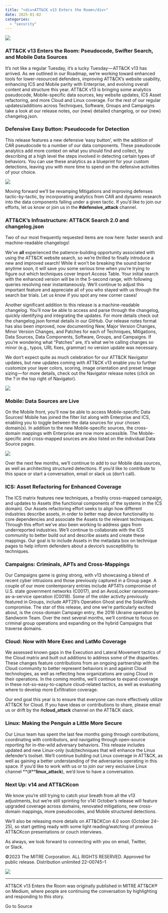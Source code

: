 ```yaml
---
title: "<div>ATT&CK v13 Enters the Room</div>"
date: 2025-01-02
categories: 
  - "security"
---
```


![](https://cdn-images-1.medium.com/max/1024/1*PkApzI8NMYPKdGGq2ZA1Vw.png)

### ATT&CK v13 Enters the Room: Pseudocode, Swifter Search, and Mobile Data Sources

It’s not like a regular Tuesday, it’s a lucky Tuesday — ATT&CK v13 has arrived. As we outlined in our Roadmap, we’re working toward enhanced tools for lower-resourced defenders, improving ATT&CK’s website usability, enhancing ICS and Mobile parity with Enterprise, and evolving overall content and structure this year. ATT&CK v13 is bringing some analytics pseudocode, Mobile-specific data sources, key website updates, ICS Asset refactoring, and more Cloud and Linux coverage. For the rest of our regular updates/additions across Techniques, Software, Groups and Campaigns take a look at our release notes, our (new) detailed changelog, or our (new) changelog.json.

### Defensive Easy Button: Pseudocode for Detection

This release features a new defensive ‘easy button’, with the addition of CAR pseudocode to a number of our data components. These pseudocode analytics add more context on what you should find and collect, by describing at a high level the steps involved in detecting certain types of behaviors. You can use these analytics as a blueprint for your custom detections, leaving you with more time to spend on the defensive activities of your choice.

![](https://cdn-images-1.medium.com/max/838/1*qbIfAT_TjlqGitKsI1z65Q.png)

Moving forward we’ll be revamping Mitigations and improving defenses tactic-by-tactic, by incorporating analytics from CAR and dynamic research into the data components falling under a given tactic. If you’d like to join our efforts, let us know or join us in the **#defensive\_attack** channel.

### ATT&CK’s Infrastructure: ATT&CK Search 2.0 and changelog.json

Two of our most frequently requested items are now here: faster search and machine-readable changelogs!

We’ve **all** experienced the patience-building opportunity associated with using the ATT&CK website search, so we’re thrilled to finally introduce a new and improved search! While it won’t be breaking the sound barrier anytime soon, it will save you some serious time when you’re trying to figure out which techniques cover Import Access Table. Your initial search with the enhanced version will be in the 5-second range, with following queries resolving near instantaneously. We’ll continue to adjust this important feature and appreciate all of you who stayed with us through the search bar trials. Let us know if you spot any new corner cases!

Another significant addition to this release is a machine-readable changelog. You’ll now be able to access and parse through the changelog, quickly identifying and integrating the updates. For more details check out the changelog.json format details in our GitHub. Our release notes format has also been improved, now documenting New, Major Version Changes, Minor Version Changes, and Patches for each of Techniques, Mitigations, Data Sources, Data Components, Software, Groups, and Campaigns. If you’re wondering what “Patches” are, it’s what we’re calling changes so minor (e.g., typos, URL fixes, grammar) no version update was necessary.

We don’t expect quite as much celebration for our ATT&CK Navigator updates, but new updates coming with ATT&CK v13 enable you to further customize your layer colors, scoring, image orientation and preset image sizing — for more details, check out the Navigator release notes (click on the ? in the top right of Navigator).

![](https://cdn-images-1.medium.com/max/138/1*1N1Gp76i9hL5TaCaMl7_Kw.png)

### Mobile: Data Sources are Live

On the Mobile front, you’ll now be able to access Mobile-specific Data Sources! Mobile has joined the filter list along with Enterprise and ICS, enabling you to toggle between the data sources for your chosen domain(s). In addition to the new Mobile-specific sources, the cross-domain mappings with Enterprise are now more accessible. The Mobile-specific and cross-mapped sources are also listed on the individual Data Source pages.

![](https://cdn-images-1.medium.com/max/480/1*3qu362KQAsQCKvDZuYZUIw.png)

Over the next few months, we’ll continue to add to our Mobile data sources, as well as architecting structured detections. If you’d like to contribute to this space or start a conversation, email or slack us (don’t call).

### ICS: Asset Refactoring for Enhanced Coverage

The ICS matrix features new techniques, a freshly cross-mapped campaign, and updates to Assets (the functional components of the systems in the ICS domain). Our Assets refactoring effort seeks to align how different industries describe assets, in order to better map device functionality to core dependencies and associate the Assets to the relevant techniques. Through this effort we’ve also been working to address gaps from underreported industries. We’ll continue to collaborate with the ICS community to better build out and describe assets and create these mappings. Our goal is to include Assets in the metadata box on technique pages to help inform defenders about a device’s susceptibility to techniques.

### Campaigns: Criminals, APTs and Cross-Mappings

Our Campaigns game is going strong, with v13 showcasing a blend of recent cyber intrusions and those previously captured in a Group page. A couple of our more contemporary entries include APT41’s compromise of U.S. state government networks (C0017), and an AvosLocker ransomware-as-a-service operation (C0018). Some of the older activity previously featured in Groups, include APT29’s Operation Ghost and the SolarWinds compromise. The star of this release, and one we’re particularly excited about, is the cross-domain Campaign entry, the 2016 Ukraine operation by Sandworm Team. Over the next several months, we’ll continue to focus on criminal group operations and expanding on the hybrid Campaigns that traverse domains.

### Cloud: Now with More Exec and LatMo Coverage

We assessed known gaps in the Execution and Lateral Movement tactics of the Cloud matrix and built out additions to address some of the disparities. These changes feature contributions from an ongoing partnership with the Cloud community to better represent behaviors in and against Cloud technologies, as well as reflecting how organizations are using Cloud in their operations. In the coming months, we’ll continue to expand coverage in these not-so-easy-to-capture cloud-related tactics, as well as evaluating where to develop more Exfiltration coverage.

Our end goal this year is to ensure that everyone can more effectively utilize ATT&CK for Cloud. If you have ideas or contributions to share, please email us or drift by the #**cloud\_attack** channel on the ATT&CK slack.

### Linux: Making the Penguin a Little More Secure

Our Linux team has spent the last few months going through contributions, coordinating with contributors, and navigating through open-source reporting for in-the-wild adversary behaviors. This release includes updated and new Linux-only (sub)techniques that will enhance the Linux defender’s toolset. We’ll continue building out Linux coverage in ATT&CK, as well as gaining a better understanding of the adversaries operating in this space. If you’d like to work with us or to join our very exclusive Linux channel **(#****linux\_attack**), we’d love to have a conversation.

### Next Up: v14 and ATT&CKcon

We know you’re still trying to catch your breath from all the v13 adjustments, but we’re still sprinting for v14! October’s release will feature upgraded coverage across domains, renovated mitigations, new cross-domain mappings, more pseudocodes, and Mobile structured detections.

We’ll also be releasing more details on ATT&CKCon 4.0 soon (October 24–25), so start getting ready with some light reading/watching of previous ATT&CKcon presentations or couch interviews.

As always, we look forward to connecting with you on email, Twitter, or Slack.

©2023 The MITRE Corporation. ALL RIGHTS RESERVED. Approved for public release. Distribution unlimited 22–00745–1

![](https://medium.com/_/stat?event=post.clientViewed&referrerSource=full_rss&postId=5cef174c32ff)

* * *

ATT&CK v13 Enters the Room was originally published in MITRE ATT&CK® on Medium, where people are continuing the conversation by highlighting and responding to this story.

Go to Source
